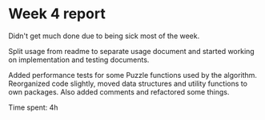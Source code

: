 # Week 4 report
Didn't get much done due to being sick most of the week.

Split usage from readme to separate usage document and started working on
implementation and testing documents.

Added performance tests for some Puzzle functions used by the algorithm.
Reorganized code slightly, moved data structures and utility functions to own
packages. Also added comments and refactored some things.

Time spent: 4h

